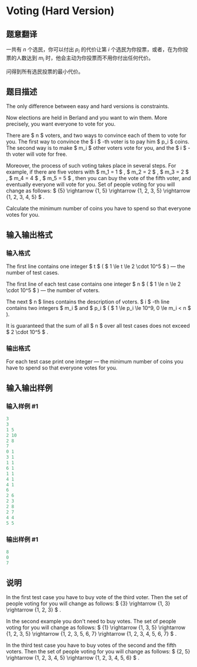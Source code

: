 # Voting (Hard Version)

## 题意翻译

一共有 $n$ 个选民，你可以付出 $p_{i}$ 的代价让第 $i$ 个选民为你投票，或者，在为你投票的人数达到 $m_{i}$ 时，他会主动为你投票而不用你付出任何代价。

问得到所有选民投票的最小代价。

## 题目描述

The only difference between easy and hard versions is constraints.

Now elections are held in Berland and you want to win them. More precisely, you want everyone to vote for you.

There are $ n $ voters, and two ways to convince each of them to vote for you. The first way to convince the $ i $ -th voter is to pay him $ p_i $ coins. The second way is to make $ m_i $ other voters vote for you, and the $ i $ -th voter will vote for free.

Moreover, the process of such voting takes place in several steps. For example, if there are five voters with $ m_1 = 1 $ , $ m_2 = 2 $ , $ m_3 = 2 $ , $ m_4 = 4 $ , $ m_5 = 5 $ , then you can buy the vote of the fifth voter, and eventually everyone will vote for you. Set of people voting for you will change as follows: $ {5} \rightarrow {1, 5} \rightarrow {1, 2, 3, 5} \rightarrow {1, 2, 3, 4, 5} $ .

Calculate the minimum number of coins you have to spend so that everyone votes for you.

## 输入输出格式

### 输入格式

The first line contains one integer $ t $ ( $ 1 \le t \le 2 \cdot 10^5 $ ) — the number of test cases.

The first line of each test case contains one integer $ n $ ( $ 1 \le n \le 2 \cdot 10^5 $ ) — the number of voters.

The next $ n $ lines contains the description of voters. $ i $ -th line contains two integers $ m_i $ and $ p_i $ ( $ 1 \le p_i \le 10^9, 0 \le m_i < n $ ).

It is guaranteed that the sum of all $ n $ over all test cases does not exceed $ 2 \cdot 10^5 $ .

### 输出格式

For each test case print one integer — the minimum number of coins you have to spend so that everyone votes for you.

## 输入输出样例

### 输入样例 #1

```cpp
3
3
1 5
2 10
2 8
7
0 1
3 1
1 1
6 1
1 1
4 1
4 1
6
2 6
2 3
2 8
2 7
4 4
5 5

```
### 输出样例 #1

```cpp
8
0
7

```
## 说明

In the first test case you have to buy vote of the third voter. Then the set of people voting for you will change as follows: $ {3} \rightarrow {1, 3} \rightarrow {1, 2, 3} $ .

In the second example you don't need to buy votes. The set of people voting for you will change as follows: $ {1} \rightarrow {1, 3, 5} \rightarrow {1, 2, 3, 5} \rightarrow {1, 2, 3, 5, 6, 7} \rightarrow {1, 2, 3, 4, 5, 6, 7} $ .

In the third test case you have to buy votes of the second and the fifth voters. Then the set of people voting for you will change as follows: $ {2, 5} \rightarrow {1, 2, 3, 4, 5} \rightarrow {1, 2, 3, 4, 5, 6} $ .

